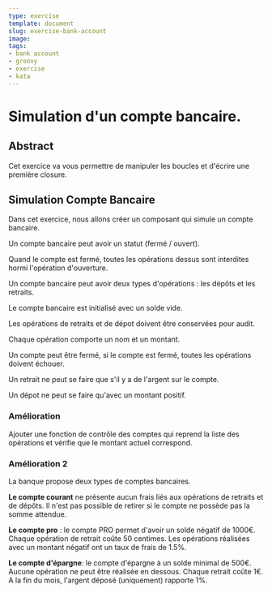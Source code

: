```yaml
---
type: exercise
template: document
slug: exercise-bank-account
image:
tags:
- bank account
- groovy
- exercise
- kata
---
```

Simulation d'un compte bancaire.
====================================

## Abstract

Cet exercice va vous permettre de manipuler les boucles et d'écrire une première closure.

## Simulation Compte Bancaire

Dans cet exercice, nous allons créer un composant qui simule un compte bancaire.

Un compte bancaire peut avoir un statut (fermé / ouvert).

Quand le compte est fermé, toutes les opérations dessus sont interdites hormi l'opération d'ouverture.

Un compte bancaire peut avoir deux types d'opérations : les dépôts et les retraits.

Le compte bancaire est initialisé avec un solde vide.

Les opérations de retraits et de dépot doivent être conservées pour audit. 

Chaque opération comporte un nom et un montant.

Un compte peut être fermé, si le compte est fermé, toutes les opérations doivent échouer.

Un retrait ne peut se faire que s'il y a de l'argent sur le compte.

Un dépot ne peut se faire qu'avec un montant positif.

### Amélioration

Ajouter une fonction de contrôle des comptes qui reprend la liste des opérations et vérifie que le montant actuel correspond.

### Amélioration 2

La banque propose deux types de comptes bancaires.

**Le compte courant** ne présente aucun frais liés aux opérations de retraits et de dépôts. Il n'est pas possible de retirer si le compte ne possède pas la somme attendue.

**Le compte pro** : le compte PRO permet d'avoir un solde négatif de 1000€. Chaque opération de retrait coûte 50 centimes. Les opérations réalisées avec un montant négatif ont un taux de frais de 1.5%.

**Le compte d'épargne**: le compte d'épargne à un solde minimal de 500€. Aucune opération ne peut être réalisée en dessous. Chaque retrait coûte 1€. A la fin du mois, l'argent déposé (uniquement) rapporte 1%.



